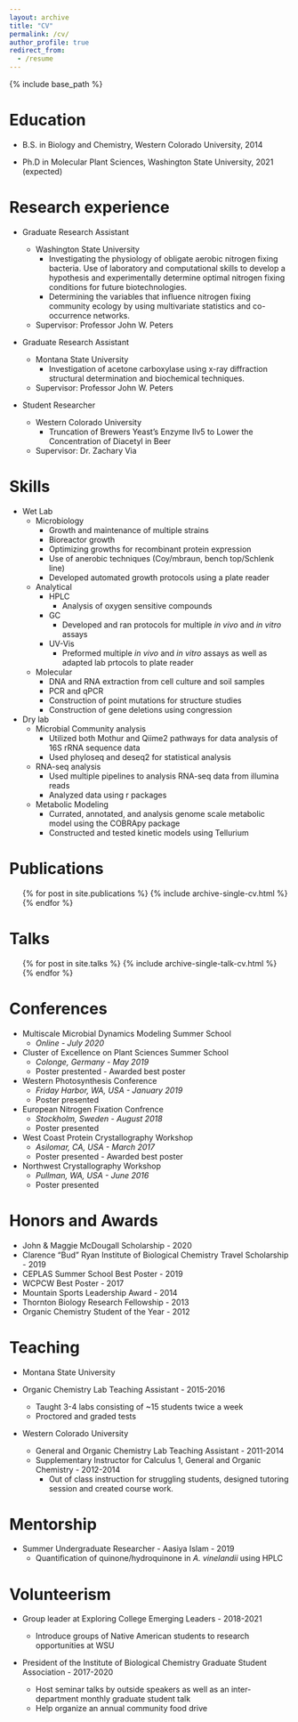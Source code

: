 ```yaml
---
layout: archive
title: "CV"
permalink: /cv/
author_profile: true
redirect_from:
  - /resume
---
```


{% include base_path %}

Education
======
* B.S. in Biology and Chemistry, Western Colorado University, 2014

* Ph.D in Molecular Plant Sciences, Washington State University, 2021 (expected)

Research experience
======
* Graduate Research Assistant
  * Washington State University
    * Investigating the physiology of obligate aerobic nitrogen fixing bacteria. Use of laboratory and computational skills to develop a hypothesis and experimentally determine optimal nitrogen fixing conditions for future biotechnologies. 
    * Determining the variables that influence nitrogen fixing community ecology by using multivariate statistics and co-occurrence networks. 
  * Supervisor: Professor John W. Peters

* Graduate Research Assistant
  * Montana State University
    * Investigation of acetone carboxylase using x-ray diffraction structural determination and biochemical techniques.
  * Supervisor: Professor John W. Peters

* Student Researcher
  * Western Colorado University
    * Truncation of Brewers Yeast’s Enzyme Ilv5 to Lower the Concentration of Diacetyl in Beer
  * Supervisor: Dr. Zachary Via

Skills
======
* Wet Lab
  * Microbiology
    * Growth and maintenance of multiple strains
    * Bioreactor growth
    * Optimizing growths for recombinant protein expression
    * Use of anerobic techniques (Coy/mbraun, bench top/Schlenk line)
    * Developed automated growth protocols using a plate reader
  * Analytical 
    * HPLC 
      * Analysis of oxygen sensitive compounds
    * GC 
      * Developed and ran protocols for multiple *in vivo* and *in vitro* assays
    * UV-Vis
      * Preformed multiple *in vivo* and *in vitro* assays as well as adapted lab prtocols to plate reader
  * Molecular 
    * DNA and RNA extraction from cell culture and soil samples
    * PCR and qPCR
    * Construction of point mutations for structure studies
    * Construction of gene deletions using congression
* Dry lab
  * Microbial Community analysis 
    * Utilized both Mothur and Qiime2 pathways for data analysis of 16S rRNA sequence data
    * Used phyloseq and deseq2 for statistical analysis 
  * RNA-seq analysis
    * Used multiple pipelines to analysis RNA-seq data from illumina reads
    * Analyzed data using r packages 
  * Metabolic Modeling 
    * Currated, annotated, and analysis genome scale metabolic model using the COBRApy package
    * Constructed and tested kinetic models using Tellurium


Publications
======
  <ul>{% for post in site.publications %}
    {% include archive-single-cv.html %}
  {% endfor %}</ul>
  
Talks
======
  <ul>{% for post in site.talks %}
    {% include archive-single-talk-cv.html %}
  {% endfor %}</ul>

Conferences
======
* Multiscale Microbial Dynamics Modeling Summer School
  * *Online - July 2020*
* Cluster of Excellence on Plant Sciences Summer School
  * *Colonge, Germany - May 2019*
  * Poster prestented - Awarded best poster
* Western Photosynthesis Conference
  * *Friday Harbor, WA, USA - January 2019*
  * Poster presented
* European Nitrogen Fixation Confrence
  * *Stockholm, Sweden - August 2018*
  * Poster presented
* West Coast Protein Crystallography Workshop
  * *Asilomar, CA, USA - March 2017*
  * Poster presented - Awarded best poster
* Northwest Crystallography Workshop
  * *Pullman, WA, USA - June 2016*
  * Poster presented
  
Honors and Awards
======
* John & Maggie McDougall Scholarship - 2020
* Clarence “Bud” Ryan Institute of Biological Chemistry Travel Scholarship - 2019
* CEPLAS Summer School Best Poster - 2019
* WCPCW Best Poster	- 2017
* Mountain Sports Leadership Award - 2014
* Thornton Biology Research Fellowship - 2013
* Organic Chemistry Student of the Year - 2012

Teaching
======
* 	Montana State University
  * Organic Chemistry Lab Teaching Assistant -  2015-2016
    * Taught 3-4 labs consisting of ~15 students twice a week 
    * Proctored and graded tests 

* Western Colorado University 
  *	General and Organic Chemistry Lab Teaching Assistant - 2011-2014
  * Supplementary Instructor for Calculus 1, General and Organic Chemistry - 2012-2014
    * Out of class instruction for struggling students, designed
tutoring session and created course work. 



Mentorship
======
* Summer Undergraduate Researcher - Aasiya Islam - 2019
  * Quantification of quinone/hydroquinone in *A. vinelandii* using HPLC


Volunteerism
======
* Group leader at Exploring College Emerging Leaders - 2018-2021
  * Introduce groups of Native American students to research opportunities at WSU

* President of the Institute of Biological Chemistry Graduate Student Association - 2017-2020
  * Host seminar talks by outside speakers as well as an inter-department monthly graduate student talk  
  *	Help organize an annual community food drive 

